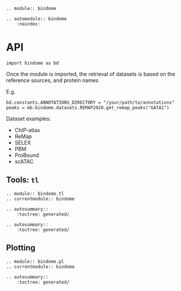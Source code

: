 ```{eval-rst}
.. module:: bindome
```

```{eval-rst}
.. automodule:: bindome
    :noindex:
```

# API

```
import bindome as bd
```

Once the module is imported, the retrieval of datasets is based on the reference sources, and protein names

E.g.

```
bd.constants.ANNOTATIONS_DIRECTORY = "/your/path/to/annotations"
peaks = mb.bindome.datasets.REMAP2020.get_remap_peaks("GATA1")
```

Dataset examples:

- ChIP-atlas
- ReMap
- SELEX
- PBM
- ProBound
- scATAC

## Tools: `tl`

```{eval-rst}
.. module:: bindome.tl
.. currentmodule:: bindome

.. autosummary::
    :toctree: generated/

```

```{eval-rst}
.. autosummary::
    :toctree: generated/
```

## Plotting

```{eval-rst}
.. module:: bindome.pl
.. currentmodule:: bindome

.. autosummary::
    :toctree: generated/
```
